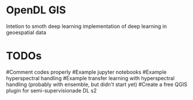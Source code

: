 # OpenDL GIS
Intetion to smoth deep learning implementation of deep learning in geoespatial data

# TODOs
#Comment codes properly
#Example jupyter notebooks
#Example hyperspectral handling
#Example transfer learning with hyperspectral handling (probably with ensemble, but didn't start yet) 
#Create a free QGIS plugin for semi-supervisionade DL s2
